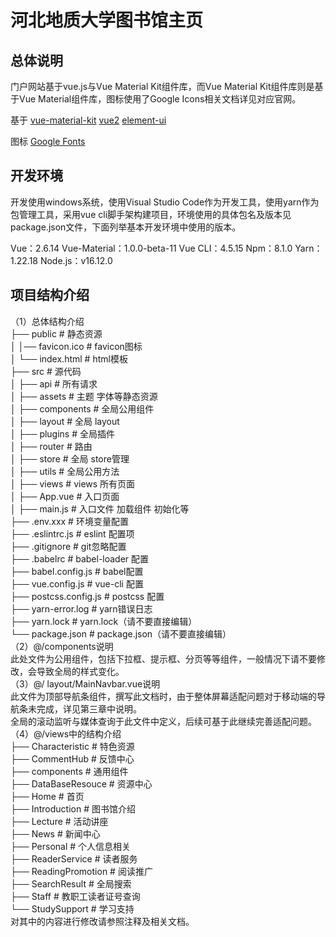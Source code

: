 <!--
 * @Author: 郑钊宇
 * @Date: 2022-03-03 08:33:09
 * @LastEditTime: 2023-03-29 11:30:10
 * @LastEditors: 郑钊宇
 * @Description: 
-->
# 河北地质大学图书馆主页

## 总体说明

门户网站基于vue.js与Vue Material Kit组件库，而Vue Material Kit组件库则是基于Vue Material组件库，图标使用了Google Icons相关文档详见对应官网。

基于
[vue-material-kit](https://demos.creative-tim.com/vue-material-kit/documentation/)
[vue2](https://cn.vuejs.org/)
[element-ui](https://element.eleme.cn/#/zh-CN/component/installation)

图标 [Google Fonts](https://fonts.google.com/icons?selected=Material+Icons)

## 开发环境

开发使用windows系统，使用Visual Studio Code作为开发工具，使用yarn作为包管理工具，采用vue cli脚手架构建项目，环境使用的具体包名及版本见package.json文件，下面列举基本开发环境中使用的版本。

Vue：2.6.14
Vue-Material：1.0.0-beta-11
Vue CLI：4.5.15
Npm：8.1.0
Yarn：1.22.18
Node.js：v16.12.0

## 项目结构介绍

（1）总体结构介绍  
├── public                     # 静态资源  
│   │── favicon.ico            # favicon图标  
│   └── index.html             # html模板  
├── src                        # 源代码  
│   ├── api                    # 所有请求  
│   ├── assets                 # 主题 字体等静态资源   
│   ├── components             # 全局公用组件   
│   ├── layout                 # 全局 layout   
│   ├── plugins                 # 全局插件   
│   ├── router                 # 路由   
│   ├── store                  # 全局 store管理   
│   ├── utils                  # 全局公用方法   
│   ├── views                  # views 所有页面   
│   ├── App.vue                # 入口页面   
│   ├── main.js                # 入口文件 加载组件 初始化等    
├── .env.xxx                   # 环境变量配置  
├── .eslintrc.js                 # eslint 配置项    
├── .gitignore                 # git忽略配置    
├── .babelrc                   # babel-loader 配置   
├── babel.config.js              # babel配置   
├── vue.config.js                # vue-cli 配置   
├── postcss.config.js            # postcss 配置  
├── yarn-error.log              # yarn错误日志    
├── yarn.lock                # yarn.lock（请不要直接编辑）   
└── package.json               # package.json（请不要直接编辑）   
（2）@/components说明     
此处文件为公用组件，包括下拉框、提示框、分页等等组件，一般情况下请不要修改，会导致全局的样式变化。   
（3）@/ layout/MainNavbar.vue说明    
此文件为顶部导航条组件，撰写此文档时，由于整体屏幕适配问题对于移动端的导航条未完成，详见第三章中说明。     
全局的滚动监听与媒体查询于此文件中定义，后续可基于此继续完善适配问题。   
（4）@/views中的结构介绍   
├── Characteristic                        # 特色资源   
├── CommentHub                        # 反馈中心   
├── components                         # 通用组件   
├── DataBaseResouce                    # 资源中心   
├── Home                             # 首页   
├── Introduction                        # 图书馆介绍  
├── Lecture                            # 活动讲座  
├── News                              # 新闻中心  
├── Personal                            # 个人信息相关   
├── ReaderService                        # 读者服务  
├── ReadingPromotion                     # 阅读推广   
├── SearchResult                         # 全局搜索  
├── Staff                               # 教职工读者证号查询  
└── StudySupport                      # 学习支持   
对其中的内容进行修改请参照注释及相关文档。 
